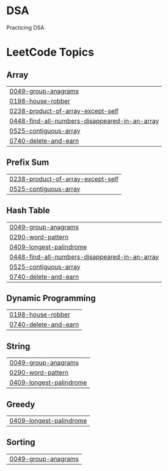 # DSA
Practicing DSA

<!---LeetCode Topics Start-->
# LeetCode Topics
## Array
|  |
| ------- |
| [0049-group-anagrams](https://github.com/MrunalKakirwar/DSA/tree/master/0049-group-anagrams) |
| [0198-house-robber](https://github.com/MrunalKakirwar/DSA/tree/master/0198-house-robber) |
| [0238-product-of-array-except-self](https://github.com/MrunalKakirwar/DSA/tree/master/0238-product-of-array-except-self) |
| [0448-find-all-numbers-disappeared-in-an-array](https://github.com/MrunalKakirwar/DSA/tree/master/0448-find-all-numbers-disappeared-in-an-array) |
| [0525-contiguous-array](https://github.com/MrunalKakirwar/DSA/tree/master/0525-contiguous-array) |
| [0740-delete-and-earn](https://github.com/MrunalKakirwar/DSA/tree/master/0740-delete-and-earn) |
## Prefix Sum
|  |
| ------- |
| [0238-product-of-array-except-self](https://github.com/MrunalKakirwar/DSA/tree/master/0238-product-of-array-except-self) |
| [0525-contiguous-array](https://github.com/MrunalKakirwar/DSA/tree/master/0525-contiguous-array) |
## Hash Table
|  |
| ------- |
| [0049-group-anagrams](https://github.com/MrunalKakirwar/DSA/tree/master/0049-group-anagrams) |
| [0290-word-pattern](https://github.com/MrunalKakirwar/DSA/tree/master/0290-word-pattern) |
| [0409-longest-palindrome](https://github.com/MrunalKakirwar/DSA/tree/master/0409-longest-palindrome) |
| [0448-find-all-numbers-disappeared-in-an-array](https://github.com/MrunalKakirwar/DSA/tree/master/0448-find-all-numbers-disappeared-in-an-array) |
| [0525-contiguous-array](https://github.com/MrunalKakirwar/DSA/tree/master/0525-contiguous-array) |
| [0740-delete-and-earn](https://github.com/MrunalKakirwar/DSA/tree/master/0740-delete-and-earn) |
## Dynamic Programming
|  |
| ------- |
| [0198-house-robber](https://github.com/MrunalKakirwar/DSA/tree/master/0198-house-robber) |
| [0740-delete-and-earn](https://github.com/MrunalKakirwar/DSA/tree/master/0740-delete-and-earn) |
## String
|  |
| ------- |
| [0049-group-anagrams](https://github.com/MrunalKakirwar/DSA/tree/master/0049-group-anagrams) |
| [0290-word-pattern](https://github.com/MrunalKakirwar/DSA/tree/master/0290-word-pattern) |
| [0409-longest-palindrome](https://github.com/MrunalKakirwar/DSA/tree/master/0409-longest-palindrome) |
## Greedy
|  |
| ------- |
| [0409-longest-palindrome](https://github.com/MrunalKakirwar/DSA/tree/master/0409-longest-palindrome) |
## Sorting
|  |
| ------- |
| [0049-group-anagrams](https://github.com/MrunalKakirwar/DSA/tree/master/0049-group-anagrams) |
<!---LeetCode Topics End-->